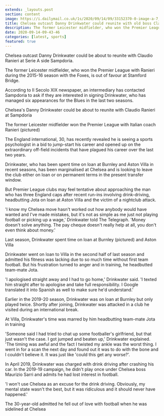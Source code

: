 ```yaml
---
extends: _layouts.post
section: content
image: https://i.dailymail.co.uk/1s/2020/09/14/09/33152370-0-image-a-7_1600072576982.jpg 
title: Chelsea outcast Danny Drinkwater could reunite with old boss Claudio Ranieri at Sampdoria 
description: The former Leicester midfielder, who won the Premier League with Ranieri during the 2015-16 season with the Foxes, is out of favour at Stamford Bridge. An intermediary has contacted Sampdoria. 
date: 2020-09-14-09-43-46 
categories: [latest, sports] 
featured: true 
--- 
```

Chelsea outcast Danny Drinkwater could be about to reunite with Claudio Ranieri at Serie A side Sampdoria. 

The former Leicester midfielder, who won the Premier League with Ranieri during the 2015-16 season with the Foxes, is out of favour at Stamford Bridge.

According to Il Secolo XIX newspaper, an intermediary has contacted Sampdoria to ask if they are interested in signing Drinkwater, who has managed six appearances for the Blues in the last two seasons.

Chelsea's Danny Drinkwater could be about to reunite with Claudio Ranieri at Sampdoria

The former Leicester midfielder won the Premier League with Italian coach Ranieri (pictured) 

The England international, 30, has recently revealed he is seeing a sports psychologist in a bid to jump-start his career and opened up on the extraordinary off-field incidents that have plagued his career over the last two years.

 Drinkwater, who has been spent time on loan at Burnley and Aston Villa in recent seasons, has been marginalised at Chelsea and is looking to leave the club either on loan or on permanent terms in the present transfer window.

But Premier League clubs may feel tentative about approaching the man who has three England caps after recent run-ins involving drink-driving, headbutting Jota on loan at Aston Villa and the victim of a nightclub attack.

'I know my Chelsea move hasn't worked out how anybody would have wanted and I've made mistakes, but it's not as simple as me just not playing football or picking up a wage,' Drinkwater told The Telegraph. 'Money doesn't solve anything. The pay cheque doesn't really help at all, you don't even think about money.'

Last season, Drinkwater spent time on loan at Burnley (pictured) and Aston Villa

Drinkwater went on loan to Villa in the second half of last season and admitted his fitness was lacking due to so much time without first team football. But his frustration turned to anger and in training, he headbutted team-mate Jota.

'I apologised straight away and I had to go home,' Drinkwater said. 'I texted him straight after to apologise and take full responsibility. I Google translated it into Spanish as well to make sure he'd understand.'

Earlier in the 2019-20 season, Drinkwater was on loan at Burnley but only played twice. Shortly after joining, Drinkwater was attacked in a club he visited during an international break.

At Villa, Drinkwater's time was marred by him headbutting team-mate Jota in training

'Someone said I had tried to chat up some footballer's girlfriend, but that just wasn't the case. I got jumped and beaten up,' Drinkwater explained. 'The timing was awful and the fact I twisted my ankle was the worst thing. I went in for a scan the next day and found out it was to do with the bone and I couldn't believe it. It was just like 'could this get any worse?'.

In April 2019, Drinkwater was charged with drink driving after crashing his car. In the 2019-19 campaign, he didn't play once under Chelsea boss Maurizio Sarri and admits he had lost interest in football. 

'I won't use Chelsea as an excuse for the drink driving. Obviously, my mental state wasn't the best, but it was ridiculous and it should never have happened.'

The 30-year-old admitted he fell out of love with football when he was sidelined at Chelsea 

